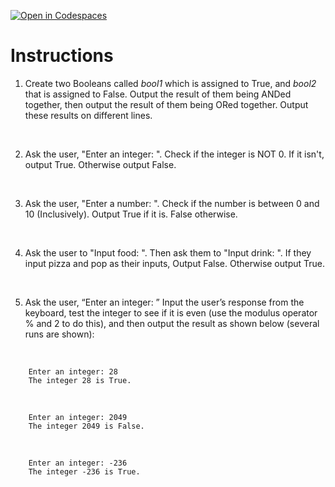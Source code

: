 [![Open in Codespaces](https://classroom.github.com/assets/launch-codespace-2972f46106e565e64193e422d61a12cf1da4916b45550586e14ef0a7c637dd04.svg)](https://classroom.github.com/open-in-codespaces?assignment_repo_id=16198616)
# Instructions  

1. Create two Booleans called _bool1_ which is assigned to True, and _bool2_ that is assigned to False. Output the result of them being ANDed together, then output the result of them being ORed together. Output these results on different lines.

</br>

2. Ask the user, "Enter an integer: ".  Check if the integer is NOT 0.  If it isn't, output True.  Otherwise output False.

</br>

3. Ask the user, "Enter a number: ".  Check if the number is between 0 and 10 (Inclusively). Output True if it is.  False otherwise.

</br>

4. Ask the user to "Input food: ".  Then ask them to "Input drink: ".  If they input pizza and pop as their inputs, Output False.  Otherwise output True.

</br>

5. Ask the user, “Enter an integer: ” Input the user’s response from the keyboard, test the integer to see if it is even (use the modulus operator % and 2 to do this), and then output the result as shown below (several runs are shown):

</br>

		Enter an integer: 28
		The integer 28 is True.
</br>

		Enter an integer: 2049
		The integer 2049 is False.
</br>

		Enter an integer: -236
		The integer -236 is True.
